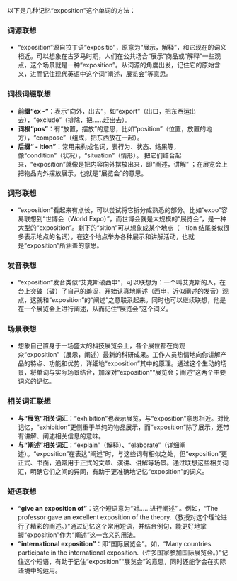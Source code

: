 以下是几种记忆“exposition”这个单词的方法：

### 词源联想
 - “exposition”源自拉丁语“expositio”，原意为“展示，解释”，和它现在的词义相近。可以想象在古罗马时期，人们在公共场合“展示”商品或“解释”一些观点，这个场景就是一种“exposition”。从词源的角度出发，记住它的原始含义，进而记住现代英语中这个词“阐述，展览会”等意思。
 
### 词根词缀联想
 - **前缀“ex -”**：表示“向外，出去”，如“export”（出口，把东西运出去），“exclude”（排除，把……赶出去）。
 - **词根“pos”**：有“放置，摆放”的意思，比如“position”（位置，放置的地方），“compose”（组成，把东西放在一起）。
 - **后缀“ - ition”**：常用来构成名词，表行为、状态、结果等，像“condition”（状况），“situation”（情形）。
 把它们结合起来，“exposition”就像是把内容向外摆放出来，即“阐述，讲解” ；在展览会上把物品向外摆放展示，也就是“展览会”的意思。
 
### 词形联想
 - “exposition”看起来有点长，可以尝试将它拆分成熟悉的部分。比如“expo”容易联想到“世博会（World Expo）”，而世博会就是大规模的“展览会”，是一种大型的“exposition”。剩下的“sition”可以想象成某个地点（ - tion 结尾类似很多表示地点的名词），在这个地点举办各种展示和讲解活动，也就是“exposition”所涵盖的意思。
 
### 发音联想
 - “exposition”发音类似“艾克斯破西申”，可以联想为：一个叫艾克斯的人，在台上突破（破）了自己的羞涩，开始认真地阐述（西申，近似阐述的发音）观点，这就和“exposition”的“阐述”之意联系起来。同时也可以继续联想，他是在一个展览会上进行阐述，从而记住“展览会”这个词义。
 
### 场景联想
 - 想象自己置身于一场盛大的科技展览会上，各个展位都在向观众“exposition”（展示，阐述）最新的科研成果。工作人员热情地向你讲解产品的特点、功能和优势，详细地“exposition”其中的原理。通过这个生动的场景，将单词与实际场景结合，加深对“exposition”“展览会；阐述”这两个主要词义的记忆。
 
### 相关词汇联想
 - **与“展览”相关词汇**：“exhibition”也表示展览，与“exposition”意思相近。对比记忆，“exhibition”更侧重于单纯的物品展示，而“exposition”除了展示，还带有讲解、阐述相关信息的意味。
 - **与“阐述”相关词汇**：“explain”（解释）、“elaborate”（详细阐述）。“exposition”在表达“阐述”时，与这些词有相似之处，但“exposition”更正式、书面，通常用于正式的文章、演讲、讲解等场景。通过联想这些相关词汇，明确它们之间的异同，有助于更准确地记忆“exposition”的词义。
 
### 短语联想
 - **“give an exposition of”**：这个短语意为“对……进行阐述” 。例如，“The professor gave an excellent exposition of the theory.（教授对这个理论进行了精彩的阐述。）”通过记忆这个常用短语，并结合例句，能更好地掌握“exposition”作为“阐述”这一含义的用法。
 - **“international exposition”**：即“国际展览会”。如，“Many countries participate in the international exposition.（许多国家参加国际展览会。）”记住这个短语，有助于记住“exposition”“展览会”的意思，同时还能学会在实际语境中的运用。 